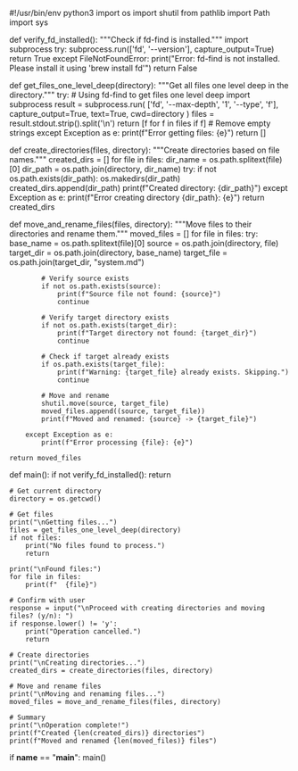 #!/usr/bin/env python3
import os
import shutil
from pathlib import Path
import sys

def verify_fd_installed():
    """Check if fd-find is installed."""
    import subprocess
    try:
        subprocess.run(['fd', '--version'], capture_output=True)
        return True
    except FileNotFoundError:
        print("Error: fd-find is not installed. Please install it using 'brew install fd'")
        return False

def get_files_one_level_deep(directory):
    """Get all files one level deep in the directory."""
    try:
        # Using fd-find to get files one level deep
        import subprocess
        result = subprocess.run(
            ['fd', '--max-depth', '1', '--type', 'f'],
            capture_output=True,
            text=True,
            cwd=directory
        )
        files = result.stdout.strip().split('\n')
        return [f for f in files if f]  # Remove empty strings
    except Exception as e:
        print(f"Error getting files: {e}")
        return []

def create_directories(files, directory):
    """Create directories based on file names."""
    created_dirs = []
    for file in files:
        dir_name = os.path.splitext(file)[0]
        dir_path = os.path.join(directory, dir_name)
        try:
            if not os.path.exists(dir_path):
                os.makedirs(dir_path)
                created_dirs.append(dir_path)
                print(f"Created directory: {dir_path}")
        except Exception as e:
            print(f"Error creating directory {dir_path}: {e}")
    return created_dirs

def move_and_rename_files(files, directory):
    """Move files to their directories and rename them."""
    moved_files = []
    for file in files:
        try:
            base_name = os.path.splitext(file)[0]
            source = os.path.join(directory, file)
            target_dir = os.path.join(directory, base_name)
            target_file = os.path.join(target_dir, "system.md")
            
            # Verify source exists
            if not os.path.exists(source):
                print(f"Source file not found: {source}")
                continue
                
            # Verify target directory exists
            if not os.path.exists(target_dir):
                print(f"Target directory not found: {target_dir}")
                continue
                
            # Check if target already exists
            if os.path.exists(target_file):
                print(f"Warning: {target_file} already exists. Skipping.")
                continue
                
            # Move and rename
            shutil.move(source, target_file)
            moved_files.append((source, target_file))
            print(f"Moved and renamed: {source} -> {target_file}")
            
        except Exception as e:
            print(f"Error processing {file}: {e}")
    
    return moved_files

def main():
    if not verify_fd_installed():
        return

    # Get current directory
    directory = os.getcwd()
    
    # Get files
    print("\nGetting files...")
    files = get_files_one_level_deep(directory)
    if not files:
        print("No files found to process.")
        return
    
    print("\nFound files:")
    for file in files:
        print(f"  {file}")
    
    # Confirm with user
    response = input("\nProceed with creating directories and moving files? (y/n): ")
    if response.lower() != 'y':
        print("Operation cancelled.")
        return
    
    # Create directories
    print("\nCreating directories...")
    created_dirs = create_directories(files, directory)
    
    # Move and rename files
    print("\nMoving and renaming files...")
    moved_files = move_and_rename_files(files, directory)
    
    # Summary
    print("\nOperation complete!")
    print(f"Created {len(created_dirs)} directories")
    print(f"Moved and renamed {len(moved_files)} files")

if __name__ == "__main__":
    main()
